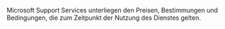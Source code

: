 Microsoft Support Services unterliegen den Preisen, Bestimmungen und Bedingungen, die zum Zeitpunkt der Nutzung des Dienstes gelten.

<!--HONumber=Jun16_HO4-->


